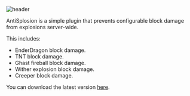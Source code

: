 ![header][]

AntiSplosion is a simple plugin that prevents configurable block damage from explosions server-wide.

This includes:

- EnderDragon block damage.
- TNT block damage.
- Ghast fireball block damage.
- Wither explosion block damage.
- Creeper block damage.

You can download the latest version [here][bukkitdev].

[header]: http://kdude63.com/files/bukkitplugins/AntiSplosion/images/antisplosion.png
[bukkitdev]: http://dev.bukkit.org/server-mods/antisplosion
